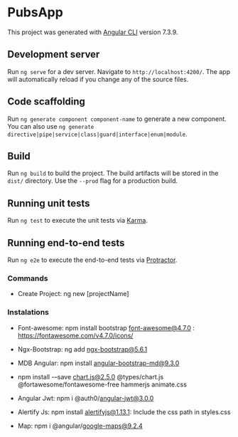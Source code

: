 # PubsApp

This project was generated with [Angular CLI](https://github.com/angular/angular-cli) version 7.3.9.

## Development server

Run `ng serve` for a dev server. Navigate to `http://localhost:4200/`. The app will automatically reload if you change any of the source files.

## Code scaffolding

Run `ng generate component component-name` to generate a new component. You can also use `ng generate directive|pipe|service|class|guard|interface|enum|module`.

## Build

Run `ng build` to build the project. The build artifacts will be stored in the `dist/` directory. Use the `--prod` flag for a production build.

## Running unit tests

Run `ng test` to execute the unit tests via [Karma](https://karma-runner.github.io).

## Running end-to-end tests

Run `ng e2e` to execute the end-to-end tests via [Protractor](http://www.protractortest.org/).


### Commands

* Create Project: ng new [projectName]



### Instalations

* Font-awesome: npm install bootstrap font-awesome@4.7.0 : https://fontawesome.com/v4.7.0/icons/
* Ngx-Bootstrap: ng add ngx-bootstrap@5.6.1
* MDB Angular: npm install angular-bootstrap-md@9.3.0
* npm install -–save chart.js@2.5.0 @types/chart.js @fortawesome/fontawesome-free hammerjs animate.css
* Angular Jwt: npm i @auth0/angular-jwt@3.0.0

* Alertify Js: npm install alertifyjs@1.13.1: 
    Include the css path in styles.css

* Map: npm i @angular/google-maps@9.2.4 